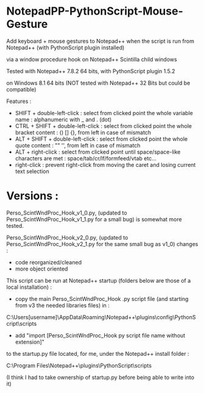 # NotepadPP-PythonScript-Mouse-Gesture

Add keyboard + mouse gestures to Notepad++ when the script is run from Notepad++ (with PythonScript plugin installed)

via a window procedure hook on Notepad++ Scintilla child windows


Tested with Notepad++ 7.8.2 64 bits, with PythonScript plugin 1.5.2

on Windows 8.1 64 bits (NOT tested with Notepad++ 32 Bits but could be compatible)


Features :
  * SHIFT + double-left-click        : select from clicked point the whole variable name : alphanumeric with _ and . (dot)
  * CTRL + SHIFT + double-left-click : select from clicked point the whole bracket content : () [] {}, from left in case of mismatch
  * ALT + SHIFT + double-left-click  : select from clicked point the whole quote content : "" '', from left in case of mismatch
  * ALT + right-click                : select from clicked point until space/space-like characters are met : space/tab/cr/lf/formfeed/vtab etc...
  * right-click                      : prevent right-click from moving the caret and losing current text selection

# Versions :

Perso_ScintWndProc_Hook_v1_0.py, (updated to Perso_ScintWndProc_Hook_v1_1.py for a small bug)
is somewhat more tested.

Perso_ScintWndProc_Hook_v2_0.py, (updated to Perso_ScintWndProc_Hook_v2_1.py for the same small bug as v1_0)
changes :
* code reorganized/cleaned
* more object oriented


This script can be run at Notepad++ startup (folders below are those of a local installation) : 

* copy the main Perso_ScintWndProc_Hook .py script file (and starting from v3 the needed libraries files) in :

C:\Users\[username]\AppData\Roaming\Notepad++\plugins\config\PythonScript\scripts

* add "import [Perso_ScintWndProc_Hook py script file name without extension]"

to the startup.py file located, for me, under the Notepad++ install folder :

C:\Program Files\Notepad++\plugins\PythonScript\scripts

(I think I had to take ownership of startup.py before being able to write into it)


